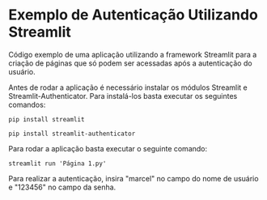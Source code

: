 # Exemplo de Autenticação Utilizando Streamlit

Código exemplo de uma aplicação utilizando a framework Streamlit para a criação de páginas que só podem ser acessadas após a autenticação do usuário.

Antes de rodar a aplicação é necessário instalar os módulos Streamlit e Streamlit-Authenticator. Para instalá-los basta executar os seguintes comandos:

```
pip install streamlit
```

```
pip install streamlit-authenticator
```

Para rodar a aplicação basta executar o seguinte comando:

```
streamlit run 'Página 1.py'
```

Para realizar a autenticação, insira "marcel" no campo do nome de usuário e "123456" no campo da senha.
